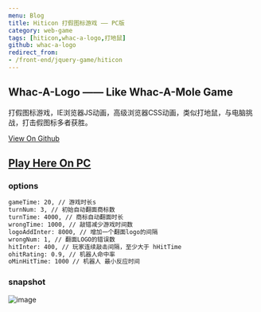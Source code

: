 ```yaml
---
menu: Blog
title: Hiticon 打假图标游戏 —— PC版
category: web-game
tags: [hiticon,whac-a-logo,打地鼠]
github: whac-a-logo
redirect_from:
- /front-end/jquery-game/hiticon
---
```


## Whac-A-Logo —— Like Whac-A-Mole Game
打假图标游戏，IE浏览器JS动画，高级浏览器CSS动画，类似打地鼠，与电脑挑战，打击假图标多者获胜。

<a href="{{site.github_url}}/{{page.github}}" title="">View On Github</a>

## <a href="{{site.url}}/{{page.github}}" target="_blank" title="Hiticon 打假图标游戏">Play Here On PC</a>

### options
```html
gameTime: 20, // 游戏时长s
turnNum: 3, // 初始自动翻面商标数
turnTime: 4000, // 商标自动翻面时长
wrongTime: 1000, // 敲错减少游戏时间数
logoAddInter: 8000, // 增加一个翻面logo的间隔
wrongNum: 1, // 翻面LOGO的错误数
hitInter: 400, // 玩家连续敲击间隔，至少大于 hHitTime
ohitRating: 0.9, // 机器人命中率
oMinHitTime: 1000 // 机器人 最小反应时间
```

### snapshot
![image]({{site.url}}/{{page.github}}/snapshot/demo.png)
